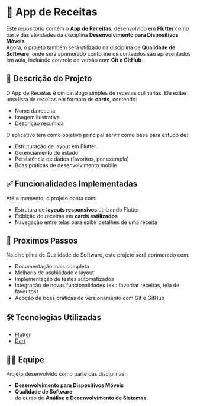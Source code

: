 # 🍲 App de Receitas  

Este repositório contém o **App de Receitas**, desenvolvido em **Flutter** como parte das atividades da disciplina **Desenvolvimento para Dispositivos Móveis**.  
Agora, o projeto também será utilizado na disciplina de **Qualidade de Software**, onde será aprimorado conforme os conteúdos são apresentados em aula, incluindo controle de versão com **Git e GitHub**.  

## 📌 Descrição do Projeto  
O App de Receitas é um catálogo simples de receitas culinárias. Ele exibe uma lista de receitas em formato de **cards**, contendo:  
- Nome da receita  
- Imagem ilustrativa  
- Descrição resumida  

O aplicativo tem como objetivo principal servir como base para estudo de:  
- Estruturação de layout em Flutter  
- Gerenciamento de estado  
- Persistência de dados (favoritos, por exemplo)  
- Boas práticas de desenvolvimento mobile  

## ✅ Funcionalidades Implementadas  
Até o momento, o projeto conta com:  
- Estrutura de **layouts responsivos** utilizando Flutter  
- Exibição de receitas em **cards estilizados**  
- Navegação entre telas para exibir detalhes de uma receita  

## 🚀 Próximos Passos  
Na disciplina de Qualidade de Software, este projeto será aprimorado com:  
- Documentação mais completa  
- Melhoria de usabilidade e layout  
- Implementação de testes automatizados  
- Integração de novas funcionalidades (ex.: favoritar receitas, tela de favoritos)  
- Adoção de boas práticas de versionamento com Git e GitHub  

## 🛠️ Tecnologias Utilizadas  
- [Flutter](https://flutter.dev/)  
- [Dart](https://dart.dev/)  

## 👨‍💻 Equipe  
Projeto desenvolvido como parte das disciplinas:  
- **Desenvolvimento para Dispositivos Móveis**  
- **Qualidade de Software**  
do curso de **Análise e Desenvolvimento de Sistemas**.  
